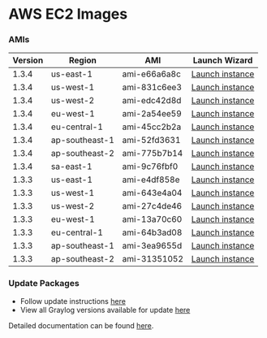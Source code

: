 AWS EC2 Images
==============

### AMIs

| Version | Region | AMI | Launch Wizard |
|---------|--------|-----|-------------|
| 1.3.4  | us-east-1 | ami-e66a6a8c | [Launch instance](https://console.aws.amazon.com/ec2/v2/home?region=us-east-1#LaunchInstanceWizard:ami=ami-e66a6a8c) |
| 1.3.4  | us-west-1 | ami-831c6ee3 | [Launch instance](https://console.aws.amazon.com/ec2/v2/home?region=us-west-1#LaunchInstanceWizard:ami=ami-831c6ee3) |
| 1.3.4  | us-west-2 | ami-edc42d8d | [Launch instance](https://console.aws.amazon.com/ec2/v2/home?region=us-west-2#LaunchInstanceWizard:ami=ami-edc42d8d) |
| 1.3.4  | eu-west-1 | ami-2a54ee59 | [Launch instance](https://console.aws.amazon.com/ec2/v2/home?region=eu-west-1#LaunchInstanceWizard:ami=ami-2a54ee59) |
| 1.3.4  | eu-central-1 | ami-45cc2b2a | [Launch instance](https://console.aws.amazon.com/ec2/v2/home?region=eu-central-1#LaunchInstanceWizard:ami=ami-45cc2b2a) |
| 1.3.4  | ap-southeast-1 | ami-52fd3631 | [Launch instance](https://console.aws.amazon.com/ec2/v2/home?region=ap-southeast-1#LaunchInstanceWizard:ami=ami-52fd3631) |
| 1.3.4  | ap-southeast-2 | ami-775b7b14 | [Launch instance](https://console.aws.amazon.com/ec2/v2/home?region=ap-southeast-2#LaunchInstanceWizard:ami=ami-775b7b14) |
| 1.3.4  | sa-east-1 | ami-9c76fbf0 | [Launch instance](https://console.aws.amazon.com/ec2/v2/home?region=sa-east-1#LaunchInstanceWizard:ami=ami-9c76fbf0) |
| 1.3.3  | us-east-1 | ami-e4df858e | [Launch instance](https://console.aws.amazon.com/ec2/v2/home?region=us-east-1#LaunchInstanceWizard:ami=ami-e4df858e) |
| 1.3.3  | us-west-1 | ami-643e4a04 | [Launch instance](https://console.aws.amazon.com/ec2/v2/home?region=us-west-1#LaunchInstanceWizard:ami=ami-643e4a04) |
| 1.3.3  | us-west-2 | ami-27c4de46 | [Launch instance](https://console.aws.amazon.com/ec2/v2/home?region=us-west-2#LaunchInstanceWizard:ami=ami-27c4de46) |
| 1.3.3  | eu-west-1 | ami-13a70c60 | [Launch instance](https://console.aws.amazon.com/ec2/v2/home?region=eu-west-1#LaunchInstanceWizard:ami=ami-13a70c60) |
| 1.3.3  | eu-central-1 | ami-64b3ad08 | [Launch instance](https://console.aws.amazon.com/ec2/v2/home?region=eu-central-1#LaunchInstanceWizard:ami=ami-64b3ad08) |
| 1.3.3  | ap-southeast-1 | ami-3ea9655d | [Launch instance](https://console.aws.amazon.com/ec2/v2/home?region=ap-southeast-1#LaunchInstanceWizard:ami=ami-3ea9655d) |
| 1.3.3  | ap-southeast-2 | ami-31351052 | [Launch instance](https://console.aws.amazon.com/ec2/v2/home?region=ap-southeast-2#LaunchInstanceWizard:ami=ami-31351052) |


### Update Packages

  * Follow update instructions [here](http://docs.graylog.org/en/1.2/pages/installation/graylog_ctl.html#upgrade-graylog)
  * View all Graylog versions available for update [here](https://packages.graylog2.org/appliances)

Detailed documentation can be found [here](http://docs.graylog.org/en/latest/pages/installation/aws.html).
